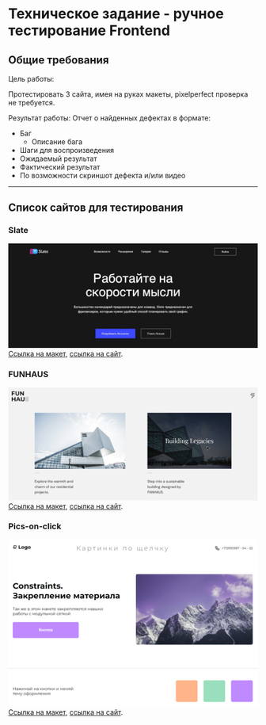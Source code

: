 # Техническое задание - ручное тестирование Frontend

## Общие требования

Цель работы:

Протестировать 3 сайта, имея на руках макеты, pixelperfect проверка не требуется.

Результат работы: Отчет о найденных дефектах в формате:

- Баг
  - Описание бага
- Шаги для воспроизведения
- Ожидаемый результат
- Фактический результат
- По возможности скриншот дефекта и/или видео

---

## Список сайтов для тестирования

### Slate

![Slate](image.png)
[Ссылка на макет](https://www.figma.com/file/pPwbl0gxRex1fTmgcOZQMi/Slate?type=design&node-id=0-3519&mode=design&t=yH2GxxgJ7uSbbRV4-0), [ссылка на сайт](https://slate-8ohg.vercel.app/).

### FUNHAUS

![FUNHAUS](image-1.png)
[Ссылка на макет](https://www.figma.com/file/VYw8ju5ToInkoS4C4XaQ2R/Fun-Haus-v1.0?type=design&node-id=0%3A1&mode=design&t=Hh5f9Jmwv0K7C4p7-1), [ссылка на сайт](https://frontgr.github.io/funhaus/).

### Pics-on-click

![Pics-on-click](image-2.png)
[Ссылка на макет](https://www.figma.com/file/P4nYNKO5xOtYrKl5RYx4pW/%D0%9A%D0%B0%D1%80%D1%82%D0%B8%D0%BD%D0%BA%D0%B8-%D0%BF%D0%BE-%D1%89%D0%B5%D0%BB%D1%87%D0%BA%D1%83?type=design&node-id=0%3A1&mode=design&t=W7pkAKrebnB8Sy9B-1), [ссылка на сайт](https://frontgr.github.io/pics-on-click/).
